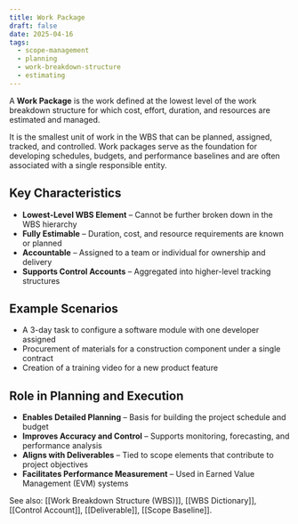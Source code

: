 ```yaml
---
title: Work Package
draft: false
date: 2025-04-16
tags:
  - scope-management
  - planning
  - work-breakdown-structure
  - estimating
---
```


A **Work Package** is the work defined at the lowest level of the work breakdown structure for which cost, effort, duration, and resources are estimated and managed.

It is the smallest unit of work in the WBS that can be planned, assigned, tracked, and controlled. Work packages serve as the foundation for developing schedules, budgets, and performance baselines and are often associated with a single responsible entity.

## Key Characteristics

- **Lowest-Level WBS Element** – Cannot be further broken down in the WBS hierarchy  
- **Fully Estimable** – Duration, cost, and resource requirements are known or planned  
- **Accountable** – Assigned to a team or individual for ownership and delivery  
- **Supports Control Accounts** – Aggregated into higher-level tracking structures  

## Example Scenarios

- A 3-day task to configure a software module with one developer assigned  
- Procurement of materials for a construction component under a single contract  
- Creation of a training video for a new product feature  

## Role in Planning and Execution

- **Enables Detailed Planning** – Basis for building the project schedule and budget  
- **Improves Accuracy and Control** – Supports monitoring, forecasting, and performance analysis  
- **Aligns with Deliverables** – Tied to scope elements that contribute to project objectives  
- **Facilitates Performance Measurement** – Used in Earned Value Management (EVM) systems  

See also: [[Work Breakdown Structure (WBS)]], [[WBS Dictionary]], [[Control Account]], [[Deliverable]], [[Scope Baseline]].
